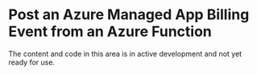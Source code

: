 # Post an Azure Managed App Billing Event from an Azure Function

The content and code in this area is in active development and not yet ready for use.